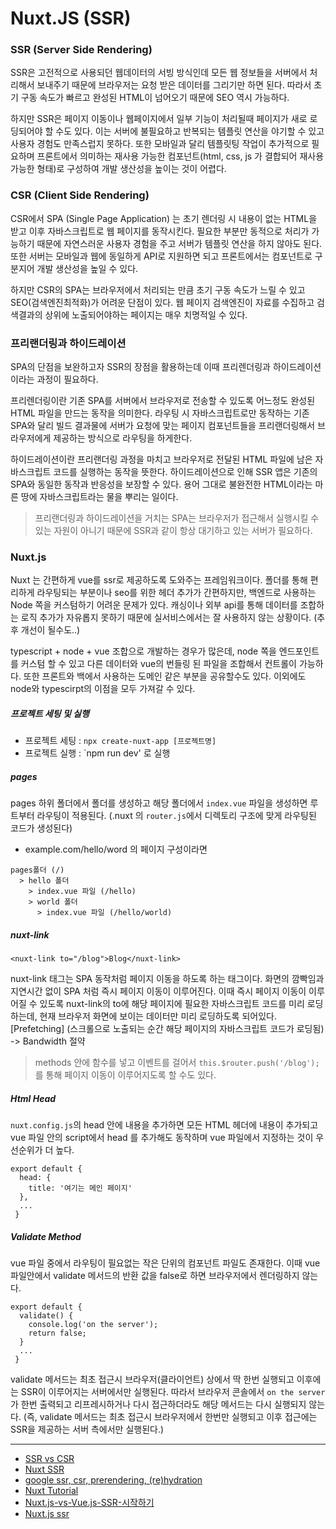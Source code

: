 # Nuxt.JS (SSR)


###  SSR (Server Side Rendering)

SSR은 고전적으로 사용되던 웹데이터의 서빙 방식인데 모든 웹 정보들을 서버에서 처리해서 보내주기 때문에 브라우저는 요청 받은 데이터를 그리기만 하면 된다. 
따라서 초기 구동 속도가 빠르고 완성된 HTML이 넘어오기 때문에 SEO 역시 가능하다.

하지만 SSR은 페이지 이동이나 웹페이지에서 일부 기능이 처리될때 페이지가 새로 로딩되어야 할 수도 있다. 
이는 서버에 불필요하고 반복되는 템플릿 연산을 야기할 수 있고 사용자 경험도 만족스럽지 못하다. 
또한 모바일과 달리 템플릿팅 작업이 추가적으로 필요하며 프론트에서 의미하는 재사용 가능한 컴포넌트(html, css, js 가 결합되어 재사용 가능한 형태)로 구성하여 개발 생산성을 높이는 것이 어렵다. 



### CSR (Client Side Rendering)

CSR에서 SPA (Single Page Application) 는 초기 렌더링 시 내용이 없는 HTML을 받고 이후 자바스크립트로 웹 페이지를 동작시킨다. 
필요한 부분만 동적으로 처리가 가능하기 때문에 자연스러운 사용자 경험을 주고 서버가 템플릿 연산을 하지 않아도 된다. 
또한 서버는 모바일과 웹에 동일하게 API로 지원하면 되고 프론트에서는 컴포넌트로 구분지어 개발 생산성을 높일 수 있다.

하지만 CSR의 SPA는 브라우저에서 처리되는 만큼 초기 구동 속도가 느릴 수 있고 SEO(검색엔진최적화)가 어려운 단점이 있다. 
웹 페이지 검색엔진이 자료를 수집하고 검색결과의 상위에 노출되어야하는 페이지는 매우 치명적일 수 있다.



### 프리랜더링과 하이드레이션


SPA의 단점을 보완하고자 SSR의 장점을 활용하는데 이때 프리렌더링과 하이드레이션이라는 과정이 필요하다.



프리렌더링이란 기존 SPA를 서버에서 브라우저로 전송할 수 있도록 어느정도 완성된 HTML 파일을 만드는 동작을 의미한다.
라우팅 시 자바스크립트로만 동작하는 기존 SPA와 달리 빌드 결과물에 서버가 요청에 맞는 페이지 컴포넌트들을 프리랜더링해서 브라우저에게 제공하는 방식으로 라우팅을 하게한다.



하이드레이션이란 프리랜더링 과정을 마치고 브라우저로 전달된 HTML 파일에 남은 자바스크립트 코드를 실행하는 동작을 뜻한다. 
하이드레이션으로 인해 SSR 앱은 기존의 SPA와 동일한 동작과 반응성을 보장할 수 있다. 용어 그대로 불완전한 HTML이라는 마른 땅에 자바스크립트라는 물을 뿌리는 일이다.


> 프리랜더링과 하이드레이션을 거치는 SPA는 브라우저가 접근해서 실행시킬 수 있는 자원이 아니기 때문에 SSR과 같이 항상 대기하고 있는 서버가 필요하다.



### Nuxt.js


Nuxt 는 간편하게 vue를 ssr로 제공하도록 도와주는 프레임워크이다. 
폴더를 통해 편리하게 라우팅되는 부분이나 seo를 위한 헤더 추가가 간편하지만, 백엔드로 사용하는 Node 쪽을 커스텀하기 어려운 문제가 있다. 
캐싱이나 외부 api를 통해 데이터를 조합하는 로직 추가가 자유롭지 못하기 때문에 실서비스에서는 잘 사용하지 않는 상황이다. 
(추후 개선이 될수도..)

typescript + node + vue 조합으로 개발하는 경우가 많은데, node 쪽을 엔드포인트를 커스텀 할 수 있고 다른 데이터와 vue의 번들링 된 파일을 조합해서 컨트롤이 가능하다.
또한 프론트와 백에서 사용하는 도메인 같은 부분을 공유할수도 있다. 이외에도 node와 typescirpt의 이점을 모두 가져갈 수 있다. 



##### 프로젝트 세팅 및 실행


- 프로젝트 세팅 : `npx create-nuxt-app [프로젝트명]`
- 프로젝트 실행 : `npm run dev' 로 실행



##### pages

pages 하위 폴더에서 폴더를 생성하고 해당 폴더에서 `index.vue` 파일을 생성하면 루트부터 라우팅이 적용된다. (.nuxt 의 `router.js`에서 디렉토리 구조에 맞게 라우팅된 코드가 생성된다)


- example.com/hello/word 의 페이지 구성이라면
```
pages폴더 (/) 
  > hello 폴더 
    > index.vue 파일 (/hello)
    > world 폴더 
      > index.vue 파일 (/hello/world)
```


##### nuxt-link


`<nuxt-link to="/blog">Blog</nuxt-link>`


nuxt-link 태그는 SPA 동작처럼 페이지 이동을 하도록 하는 태그이다. 화면의 깜빡임과 지연시간 없이 SPA 처럼 즉시 페이지 이동이 이루어진다. 
이때 즉시 페이지 이동이 이루어질 수 있도록 nuxt-link의 to에 해당 페이지에 필요한 자바스크립트 코드를 미리 로딩하는데, 현재 브라우저 화면에 보이는 데이터만 미리 로딩하도록 되어있다. [Prefetching]
(스크롤으로 노출되는 순간 해당 페이지의 자바스크립트 코드가 로딩됨) -> Bandwidth 절약

> methods 안에 함수를 넣고 이벤트를 걸어서 `this.$router.push('/blog');`를 통해 페이지 이동이 이루어지도록 할 수도 있다.



##### Html Head

`nuxt.config.js`의 head 안에 내용을 추가하면 모든 HTML 헤더에 내용이 추가되고
vue 파일 안의 script에서 head 를 추가해도 동작하며 vue 파일에서 지정하는 것이 우선순위가 더 높다.

```vue
export default {
  head: {
    title: '여기는 메인 페이지'
  },
  ...
 }
```


##### Validate Method

vue 파일 중에서 라우팅이 필요없는 작은 단위의 컴포넌트 파일도 존재한다. 
이때 vue 파일안에서 validate 메서드의 반환 값을 false로 하면 브라우저에서 렌더링하지 않는다.

```vue
export default {
  validate() {
    console.log('on the server');
    return false;
  }
  ...
 }
```

validate 메서드는 최초 접근시 브라우저(클라이언트) 상에서 딱 한번 실행되고 이후에는 SSR이 이루어지는 서버에서만 실행된다.
따라서 브라우저 콘솔에서 `on the server` 가 한번 출력되고 리프레시하거나 다시 접근하더라도 해당 메서드는 다시 실행되지 않는다.
(즉, validate 메서드는 최초 접근시 브라우저에서 한번만 실행되고 이후 접근에는 SSR을 제공하는 서버 측에서만 실행된다.)









---
- [SSR vs CSR](https://medium.com/aha-official/%EC%95%84%ED%95%98-%ED%94%84%EB%A1%A0%ED%8A%B8-%EA%B0%9C%EB%B0%9C%EA%B8%B0-1-spa%EC%99%80-ssr%EC%9D%98-%EC%9E%A5%EB%8B%A8%EC%A0%90-%EA%B7%B8%EB%A6%AC%EA%B3%A0-nuxt-js-cafdc3ac2053)
- [Nuxt SSR](https://maxkim-j.github.io/posts/nuxt-ssr)
- [google ssr, csr, prerendering, (re)hydration](https://developers.google.com/web/updates/2019/02/rendering-on-the-web?hl=en)
- [Nuxt Tutorial](https://www.youtube.com/watch?v=UDUP5NfX7FU)
- [Nuxt.js-vs-Vue.js-SSR-시작하기](https://velog.io/@bluestragglr/Nuxt.js-vs-Vue.js-SSR-%EC%8B%9C%EC%9E%91%ED%95%98%EA%B8%B0)
- [Nuxt.js ssr](https://www.youtube.com/watch?v=8o-TVh6AiZY)
